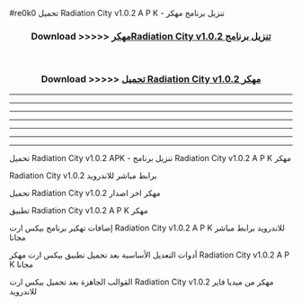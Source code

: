 #re0k0 تحميل Radiation City v1.0.2 A P K - تنزيل برنامج مهكر



<div align="center">
<h3>Download >>>>> <a href="https://runaway1.web.app/?sq=Radiation City v1.0.2">مهكرRadiation City v1.0.2 تنزيل برنامج</a></h3><br>

<h3>Download >>>>> <a href="https://runaway1.web.app/?sq=Radiation City v1.0.2">تحميل Radiation City v1.0.2 مهكر</a></h3>
</div>


----------------------------------------------------------

----------------------------------------------------------

----------------------------------------------------------

----------------------------------------------------------

----------------------------------------------------------

----------------------------------------------------------

----------------------------------------------------------

تحميل Radiation City v1.0.2 APK - تنزيل برنامج Radiation City v1.0.2 A P K مهكر

Radiation City v1.0.2 برابط مباشر للاندرويد

تحميل Radiation City v1.0.2 مهكر اخر اصدار

تطبيق Radiation City v1.0.2 A P K مهكر

إضافات تهكير برنامج بيكس ارت Radiation City v1.0.2 A P K للاندرويد برابط مباشر مجانا

أدوات التعديل الأساسية بعد تحميل تطبيق بيكس ارت مهكر Radiation City v1.0.2 A P K مجانا

القوالب الجاهزة بعد تحميل بيكس ارت Radiation City v1.0.2 مهكر من ميديا فاير للاندرويد


